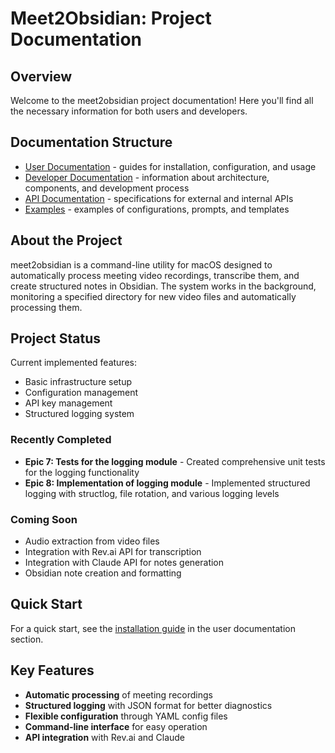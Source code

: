 # Meet2Obsidian: Project Documentation

## Overview

Welcome to the meet2obsidian project documentation! Here you'll find all the necessary information for both users and developers.

## Documentation Structure

- [User Documentation](user/README.md) - guides for installation, configuration, and usage
- [Developer Documentation](dev/README.md) - information about architecture, components, and development process
- [API Documentation](api/README.md) - specifications for external and internal APIs
- [Examples](examples/) - examples of configurations, prompts, and templates

## About the Project

meet2obsidian is a command-line utility for macOS designed to automatically process meeting video recordings, transcribe them, and create structured notes in Obsidian. The system works in the background, monitoring a specified directory for new video files and automatically processing them.

## Project Status

Current implemented features:

- Basic infrastructure setup
- Configuration management
- API key management
- Structured logging system

### Recently Completed

- **Epic 7: Tests for the logging module** - Created comprehensive unit tests for the logging functionality
- **Epic 8: Implementation of logging module** - Implemented structured logging with structlog, file rotation, and various logging levels

### Coming Soon

- Audio extraction from video files
- Integration with Rev.ai API for transcription
- Integration with Claude API for notes generation
- Obsidian note creation and formatting

## Quick Start

For a quick start, see the [installation guide](user/getting-started/installation.md) in the user documentation section.

## Key Features

- **Automatic processing** of meeting recordings
- **Structured logging** with JSON format for better diagnostics
- **Flexible configuration** through YAML config files
- **Command-line interface** for easy operation
- **API integration** with Rev.ai and Claude
